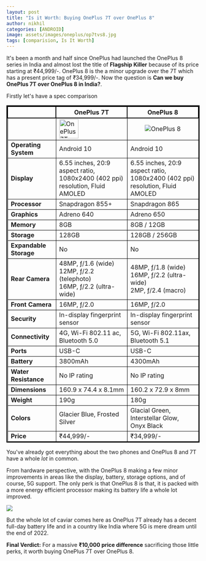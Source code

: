 ```yaml
---
layout: post
title: "Is it Worth: Buying OnePlus 7T over OnePlus 8"
author: nikhil
categories: [ANDROID]
image: assets/images/oneplus/op7tvs8.jpg
tags: [comparision, Is It Worth]
---
```


It's been a month and half since OnePlus had launched the OnePlus 8 series in India and almost lost the title of **Flagship Killer** because of its price starting at ₹44,999/-. OnePlus 8 is the a minor upgrade over the 7T which has a present price tag of ₹34,999/-. Now the question is **Can we buy OnePlus 7T over OnePlus 8 in India?**.

Firstly let's have a spec comparison

<style>
  table{
    border-collapse: collapse;
    border-spacing: 0;
    border:2px solid #000000;
}

th{
    border:2px solid #000000;
}

td{
    border:1px solid #000000;
}
</style>

|                        | OnePlus 7T                                                                                                      | OnePlus 8                                                                                                    |
| ---------------------- | --------------------------------------------------------------------------------------------------------------- | ------------------------------------------------------------------------------------------------------------ |
|                        | <img src="{{ site.baseurl }}/assets/images/oneplus/oneplus-7t-render.png" alt="OnePlus 7T" title="OnePlus 7T" width="50dp"/> | <center><img src="{{ site.baseurl }}/assets/images/oneplus/oneplus-8-render.jpg" alt="OnePlus 8" title="OnePlus 8"/></center> |
| **Operating System**   | Android 10                                                                                                      | Android 10                                                                                                   |
| **Display**            | 6.55 inches, 20:9 aspect ratio, 1080x2400 (402 ppi) resolution, Fluid AMOLED                                    | 6.55 inches, 20:9 aspect ratio, 1080x2400 (402 ppi) resolution, Fluid AMOLED                                 |
| **Processor**          | Snapdragon 855+                                                                                                 | Snapdragon 865                                                                                               |
| **Graphics**           | Adreno 640                                                                                                      | Adreno 650                                                                                                   |
| **Memory**             | 8GB                                                                                                             | 8GB / 12GB                                                                                                   |
| **Storage**            | 128GB                                                                                                           | 128GB / 256GB                                                                                                |
| **Expandable Storage** | No                                                                                                              | No                                                                                                           |
| **Rear Camera**        | 48MP, ƒ/1.6 (wide)<br/>12MP, ƒ/2.2 (telephoto)<br/>16MP, ƒ/2.2 (ultra-wide)                                     | 48MP, ƒ/1.8 (wide)<br/>16MP, ƒ/2.2 (ultra-wide)<br/>2MP, ƒ/2.4 (macro)                                       |
| **Front Camera**       | 16MP, ƒ/2.0                                                                                                     | 16MP, ƒ/2.0                                                                                                  |
| **Security**           | In-display fingerprint sensor                                                                                   | In-display fingerprint sensor                                                                                |
| **Connectivity**       | 4G, Wi-Fi 802.11 ac, Bluetooth 5.0                                                                              | 5G, Wi-Fi 802.11ax, Bluetooth 5.1                                                                            |
| **Ports**              | USB-C                                                                                                           | USB-C                                                                                                        |
| **Battery**            | 3800mAh                                                                                                         | 4300mAh                                                                                                      |
| **Water Resistance**   | No IP rating                                                                                                    | No IP rating                                                                                                 |
| **Dimensions**         | 160.9 x 74.4 x 8.1mm                                                                                            | 160.2 x 72.9 x 8mm                                                                                           |
| **Weight**             | 190g                                                                                                            | 180g                                                                                                         |
| **Colors**             | Glacier Blue, Frosted Silver                                                                                    | Glacial Green, Interstellar Glow, Onyx Black                                                                 |
| **Price**              | ₹44,999/-                                                                                                       | ₹34,999/-                                                                                                    |

You've already got everything about the two phones and OnePlus 8 and 7T have a whole _lot_ in common.

From hardware perspective, with the OnePlus 8 making a few minor improvements in areas like the display, battery, storage options, and of course, 5G support. The only perk is that OnePlus 8 is that, it is packed with a more energy efficient processor making its battery life a whole lot improved.

<img src="{{ site.baseurl }}/assets/images/oneplus/cpu-performance.jpg" />

But the whole lot of caviar comes here as OnePlus 7T already has a decent full-day battery life and in a country like India where 5G is mere dream until the end of 2022.

**Final Verdict:** For a massive **₹10,000 price difference** sacrificing those little perks, it worth buying OnePlus 7T over OnePlus 8.
